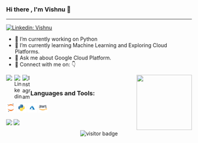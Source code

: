 ### Hi there , I'm Vishnu 👋
---
<!--
**sslgstat/sslgstat** is a ✨ _special_ ✨ repository because its `README.md` (this file) appears on your GitHub profile.-->

[![Linkedin: Vishnu](https://img.shields.io/badge/-Vishnu-blue?style=flat-square&logo=Linkedin&logoColor=white&link=https://www.linkedin.com/in/pvishnuvamsee/)](https://www.linkedin.com/in/pvishnuvamsee/)
<br/>
- 🔭 I’m currently working on Python
- 🌱 I’m currently learning Machine Learning and Exploring Cloud Platforms.
- 💬 Ask me about Google Cloud Platform.
- 📲 Connect with me on:  👇

<!-----Social Profile Buttons------>

<a href="https://twitter.com/pvishnuvamsee">
  <img align="left"  width="22px" src="https://cdn.jsdelivr.net/npm/simple-icons@v3/icons/twitter.svg" />
</a>
<a href="https://www.linkedin.com/in/pvishnuvamsee/">
  <img align="left" alt="Linkedin" width="22px" src="https://cdn.jsdelivr.net/npm/simple-icons@v3/icons/linkedin.svg" />
</a>
<a href="https://www.instagram.com/pvishnuvamsee/">
  <img align="left" alt="Instagram" width="22px" src="https://cdn.jsdelivr.net/npm/simple-icons@v3/icons/instagram.svg" />
</a>

<!-----GitHub Octocat------>

<img src = "https://lh6.googleusercontent.com/proxy/iwhKOv3tfirUNTArPiI1UTKw8gbdyY5-vElZJSDkOoQfGTVg023Jn-7sFAmUR3Sce8IKQC0zG4mus0u-mM7hyVLsYis4CufWhmaCzg" align = "right" width = 150, height = 150>
</br>

### Languages and Tools:

<!-----Languages and Tools------>


<code><img height="25" src="https://raw.githubusercontent.com/github/explore/80688e429a7d4ef2fca1e82350fe8e3517d3494d/topics/jupyter-notebook/jupyter-notebook.png"></code>
<code><img height="25" src="https://raw.githubusercontent.com/github/explore/80688e429a7d4ef2fca1e82350fe8e3517d3494d/topics/python/python.png"></code>
<code><img height="25" src="https://raw.githubusercontent.com/github/explore/80688e429a7d4ef2fca1e82350fe8e3517d3494d/topics/azure/azure.png"></code>
<code><img height="25" src="https://raw.githubusercontent.com/github/explore/80688e429a7d4ef2fca1e82350fe8e3517d3494d/topics/aws/aws.png"></code>

<!-----Top Languages------>

<img align="center" src="https://github-readme-stats.vercel.app/api/top-langs/?username=sslgstat&theme=light" />


<!----- Github Stars ----->
<img align="center" src = "https://github-readme-stats.vercel.app/api?username=sslgstat&&show_icons=true&title_color=4c71f2&icon_color=333&text_color=363636&bg_color=ffffff">


<p  align="center">
  <img src="https://visitor-badge.laobi.icu/badge?page_id=sslgstat.sslgstat" alt="visitor badge"/></br>
</p>

